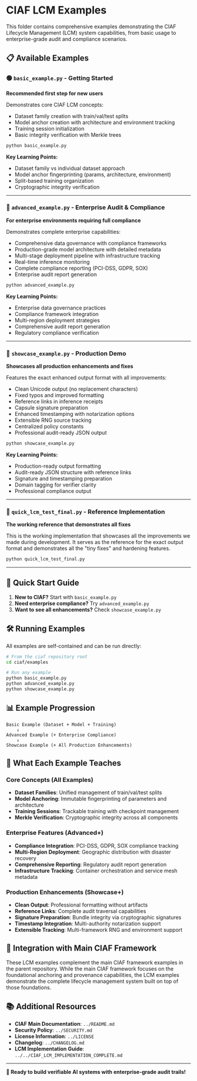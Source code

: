 # CIAF LCM Examples

This folder contains comprehensive examples demonstrating the CIAF Lifecycle Management (LCM) system capabilities, from basic usage to enterprise-grade audit and compliance scenarios.

## 📋 Available Examples

### 🟢 `basic_example.py` - Getting Started
**Recommended first step for new users**

Demonstrates core CIAF LCM concepts:
- Dataset family creation with train/val/test splits
- Model anchor creation with architecture and environment tracking
- Training session initialization
- Basic integrity verification with Merkle trees

```bash
python basic_example.py
```

**Key Learning Points:**
- Dataset family vs individual dataset approach
- Model anchor fingerprinting (params, architecture, environment)
- Split-based training organization
- Cryptographic integrity verification

---


### 🔴 `advanced_example.py` - Enterprise Audit & Compliance
**For enterprise environments requiring full compliance**

Demonstrates complete enterprise capabilities:
- Comprehensive data governance with compliance frameworks
- Production-grade model architecture with detailed metadata
- Multi-stage deployment pipeline with infrastructure tracking
- Real-time inference monitoring
- Complete compliance reporting (PCI-DSS, GDPR, SOX)
- Enterprise audit report generation

```bash
python advanced_example.py
```

**Key Learning Points:**
- Enterprise data governance practices
- Compliance framework integration
- Multi-region deployment strategies
- Comprehensive audit report generation
- Regulatory compliance verification

---

### 🎯 `showcase_example.py` - Production Demo
**Showcases all production enhancements and fixes**

Features the exact enhanced output format with all improvements:
- Clean Unicode output (no replacement characters)
- Fixed typos and improved formatting
- Reference links in inference receipts
- Capsule signature preparation
- Enhanced timestamping with notarization options
- Extensible RNG source tracking
- Centralized policy constants
- Professional audit-ready JSON output

```bash
python showcase_example.py
```

**Key Learning Points:**
- Production-ready output formatting
- Audit-ready JSON structure with reference links
- Signature and timestamping preparation
- Domain tagging for verifier clarity
- Professional compliance output

---

### 🏁 `quick_lcm_test_final.py` - Reference Implementation
**The working reference that demonstrates all fixes**

This is the working implementation that showcases all the improvements we made during development. It serves as the reference for the exact output format and demonstrates all the "tiny fixes" and hardening features.

```bash
python quick_lcm_test_final.py
```

---

## 🚀 Quick Start Guide

1. **New to CIAF?** Start with `basic_example.py`
2. **Need enterprise compliance?** Try `advanced_example.py`
3. **Want to see all enhancements?** Check `showcase_example.py`

## 🛠️ Running Examples

All examples are self-contained and can be run directly:

```bash
# From the ciaf repository root
cd ciaf/examples

# Run any example
python basic_example.py
python advanced_example.py
python showcase_example.py
```

## 📊 Example Progression

```
Basic Example (Dataset + Model + Training)
    ↓
Advanced Example (+ Enterprise Compliance)
    ↓
Showcase Example (+ All Production Enhancements)
```

## 🎯 What Each Example Teaches

### Core Concepts (All Examples)
- **Dataset Families**: Unified management of train/val/test splits
- **Model Anchoring**: Immutable fingerprinting of parameters and architecture
- **Training Sessions**: Trackable training with checkpoint management
- **Merkle Verification**: Cryptographic integrity across all components

### Enterprise Features (Advanced+)
- **Compliance Integration**: PCI-DSS, GDPR, SOX compliance tracking
- **Multi-Region Deployment**: Geographic distribution with disaster recovery
- **Comprehensive Reporting**: Regulatory audit report generation
- **Infrastructure Tracking**: Container orchestration and service mesh metadata

### Production Enhancements (Showcase+)
- **Clean Output**: Professional formatting without artifacts
- **Reference Links**: Complete audit traversal capabilities
- **Signature Preparation**: Bundle integrity via cryptographic signatures
- **Timestamp Integration**: Multi-authority notarization support
- **Extensible Tracking**: Multi-framework RNG and environment support

## 🔗 Integration with Main CIAF Framework

These LCM examples complement the main CIAF framework examples in the parent repository. While the main CIAF framework focuses on the foundational anchoring and provenance capabilities, the LCM examples demonstrate the complete lifecycle management system built on top of those foundations.

## 📚 Additional Resources

- **CIAF Main Documentation**: `../README.md`
- **Security Policy**: `../SECURITY.md`
- **License Information**: `../LICENSE` 
- **Changelog**: `../CHANGELOG.md`
- **LCM Implementation Guide**: `../../CIAF_LCM_IMPLEMENTATION_COMPLETE.md`

---

**🎉 Ready to build verifiable AI systems with enterprise-grade audit trails!**

